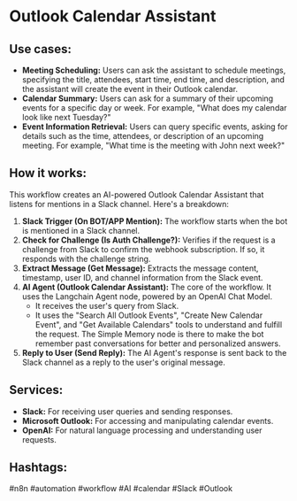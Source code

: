 # Outlook Calendar Assistant

## Use cases:

- **Meeting Scheduling:** Users can ask the assistant to schedule meetings, specifying the title, attendees, start time, end time, and description, and the assistant will create the event in their Outlook calendar.
- **Calendar Summary:** Users can ask for a summary of their upcoming events for a specific day or week. For example, "What does my calendar look like next Tuesday?"
- **Event Information Retrieval:** Users can query specific events, asking for details such as the time, attendees, or description of an upcoming meeting. For example, "What time is the meeting with John next week?"

## How it works:

This workflow creates an AI-powered Outlook Calendar Assistant that listens for mentions in a Slack channel. Here's a breakdown:

1.  **Slack Trigger (On BOT/APP Mention):** The workflow starts when the bot is mentioned in a Slack channel.
2.  **Check for Challenge (Is Auth Challenge?):** Verifies if the request is a challenge from Slack to confirm the webhook subscription. If so, it responds with the challenge string.
3.  **Extract Message (Get Message):** Extracts the message content, timestamp, user ID, and channel information from the Slack event.
4.  **AI Agent (Outlook Calendar Assistant):** The core of the workflow. It uses the Langchain Agent node, powered by an OpenAI Chat Model.
    -   It receives the user's query from Slack.
    -   It uses the "Search All Outlook Events", "Create New Calendar Event", and "Get Available Calendars" tools to understand and fulfill the request. The Simple Memory node is there to make the bot remember past conversations for better and personalized answers.
5.  **Reply to User (Send Reply):** The AI Agent's response is sent back to the Slack channel as a reply to the user's original message.

## Services:

-   **Slack:** For receiving user queries and sending responses.
-   **Microsoft Outlook:** For accessing and manipulating calendar events.
-   **OpenAI:** For natural language processing and understanding user requests.

## Hashtags:

#n8n #automation #workflow #AI #calendar #Slack #Outlook
